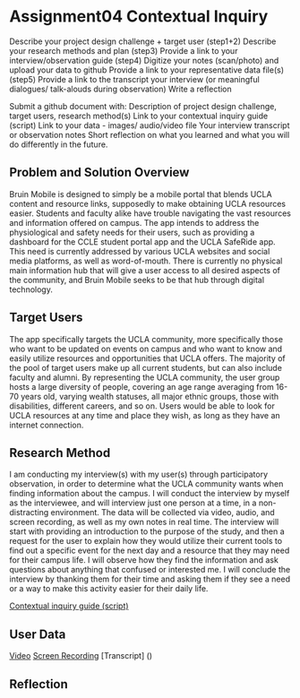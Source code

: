 # Assignment04 Contextual Inquiry
Describe your project design challenge + target user (step1+2)
Describe your research methods and plan (step3)
Provide a link to your interview/observation guide (step4) 
Digitize your notes (scan/photo) and upload your data to github
Provide a link to your representative data file(s) (step5)
Provide a link to the transcript your interview (or meaningful dialogues/ talk-alouds during observation) 
Write a reflection

Submit a github document with:
Description of project design challenge, target users, research method(s)
Link to your contextual inquiry guide (script)
Link to your data - images/ audio/video file
Your interview transcript or observation notes
Short reflection on what you learned and what you will do differently in the future.

## Problem and Solution Overview
Bruin Mobile is designed to simply be a mobile portal that blends UCLA content and resource links, supposedly to make obtaining UCLA resources easier. Students and faculty alike have trouble navigating the vast resources and information offered on campus. The app intends to address the physiological and safety needs for their users, such as providing a dashboard for the CCLE student portal app and the UCLA SafeRide app. This need is currently addressed by various UCLA websites and social media platforms, as well as word-of-mouth. There is currently no physical main information hub that will give a user access to all desired aspects of the community, and Bruin Mobile seeks to be that hub through digital technology. 

## Target Users
The app specifically targets the UCLA community, more specifically those who want to be updated on events on campus and who want to know and easily utilize resources and opportunities that UCLA offers. The majority of the pool of target users make up all current students, but can also include faculty and alumni. By representing the UCLA community, the user group hosts a large diversity of people, covering an age range averaging from 16-70 years old, varying wealth statuses, all major ethnic groups, those with disabilities, different careers, and so on. Users would be able to look for UCLA resources at any time and place they wish, as long as they have an internet connection.

## Research Method
I am conducting my interview(s) with my user(s) through participatory observation, in order to determine what the UCLA community wants when finding information about the campus. I will conduct the interview by myself as the interviewee, and will interview just one person at a time, in a non-distracting environment. The data will be collected via video, audio, and screen recording, as well as my own notes in real time. The interview will start with providing an introduction to the purpose of the study, and then a request for the user to explain how they would utilize their current tools to find out a specific event for the next day and a resource that they may need for their campus life. I will observe how they find the information and ask questions about anything that confused or interested me. I will conclude the interview by thanking them for their time and asking them if they see a need or a way to make this activity easier for their daily life.

[Contextual inquiry guide (script)]()

## User Data
[Video](https://drive.google.com/a/g.ucla.edu/file/d/1KDB80BfhWgYqR1r62eRUNpQr_WT64uyc/view?usp=drivesdk)
[Screen Recording](https://drive.google.com/file/d/1qJXsJ0QTY7dHOnIo6G6mEBxa9Luxq59s/view?usp=sharing)
[Transcript] ()

## Reflection

